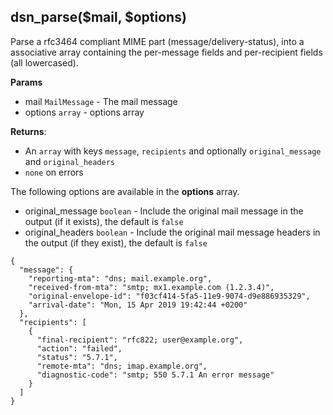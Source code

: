 ## dsn_parse($mail, $options)

Parse a rfc3464 compliant MIME part (message/delivery-status), into a associative array containing the per-message fields and per-recipient fields (all lowercased).

**Params**

- mail `MailMessage` - The mail message
- options `array` - options array

**Returns**:
* An `array` with keys `message`, `recipients` and optionally `original_message` and `original_headers`
* `none` on errors

The following options are available in the **options** array.

- original_message `boolean` - Include the original mail message in the output (if it exists), the default is `false`
- original_headers `boolean` - Include the original mail message headers in the output (if they exist), the default is `false`

```
{
  "message": {
    "reporting-mta": "dns; mail.example.org",
    "received-from-mta": "smtp; mx1.example.com (1.2.3.4)",
    "original-envelope-id": "f03cf414-5fa5-11e9-9074-d9e886935329",
    "arrival-date": "Mon, 15 Apr 2019 19:42:44 +0200"
  },
  "recipients": [
    {
      "final-recipient": "rfc822; user@example.org",
      "action": "failed",
      "status": "5.7.1",
      "remote-mta": "dns; imap.example.org",
      "diagnostic-code": "smtp; 550 5.7.1 An error message"
    }
  ]
}
```
